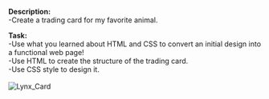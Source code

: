 <strong>Description:</strong><br>
-Create a trading card for my favorite animal. <br>

<strong>Task:</strong><br>
-Use what you learned about HTML and CSS to convert an initial design into a functional web page! <br>
-Use HTML to create the structure of the trading card. <br>
-Use CSS style to design it.<br><br>
![Lynx_Card](https://user-images.githubusercontent.com/62477574/85227288-d7a03800-b3dc-11ea-86f1-a9a411ffcd58.png)
